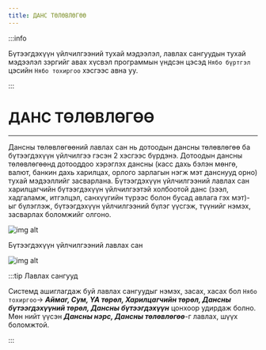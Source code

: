 ```yaml
---
title: ДАНС ТӨЛӨВЛӨГӨӨ
---
```

:::info

Бүтээгдэхүүн үйлчилгээний тухай мэдээлэл, лавлах сангуудын тухай мэдээлэл зэргийг авах  хүсвэл программын үндсэн цэсэд `Нябо бүртгэл` цэсийн `Нябо тохиргоо` хэсгээс авна  уу.
 
:::

# ДАНС ТӨЛӨВЛӨГӨӨ
---
Дансны төлөвлөгөөний лавлах сан нь дотоодын дансны төлөвлөгөө ба бүтээгдэхүүн үйлчилгээ гэсэн 2 хэсгээс бүрдэнэ. Дотоодын дансны төлөвлөгөөнд дотооддоо хэрэглэх дансны (касс дахь бэлэн мөнгө, валют, банкин дахь харилцах, орлого зарлагын нэгж мэт данснууд орно) тухай мэдээллийг засварлана. Бүтээгдэхүүн үйлчилгээний лавлах сан харилцагчийн бүтээгдэхүүн үйлчилгээтэй холбоотой данс (зээл, хадгаламж, итгэлцэл, санхүүгийн түрээс болон бусад авлага гэх мэт)-ыг бүлэглэж, бүтээгдэхүүн үйлчилгээний бүлэг үүсгэж, түүнийг нэмэх, засварлах боломжийг олгоно.
>
![img alt](/img/image59.png)

 Бүтээгдэхүүн үйлчилгээний лавлах сан
 >
 ![img alt](/img/image60.png)
 
:::tip Лавлах сангууд

Системд ашиглагдаж буй лавлах сангуудыг нэмэх, засах, хасах бол `Нябо тохиргоо`-> _**Аймаг, Сум, ҮА төрөл, Харилцагчийн төрөл, Дансны бүтээгдэхүүний төрөл, Дансны бүтээгдэхүүн**_ цонхоор удирдаж болно. Мөн нийт үүсэн _**Дансны нэрс, Дансны төлөвлөгөө**_-г лавлах, шүүх боломжтой.    

:::
